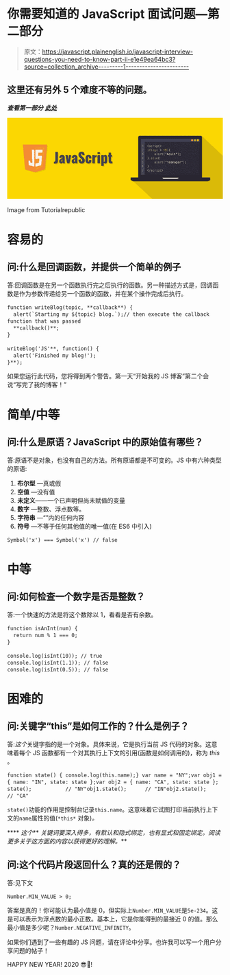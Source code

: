# 你需要知道的 JavaScript 面试问题—第二部分

> 原文：<https://javascript.plainenglish.io/javascript-interview-questions-you-need-to-know-part-ii-e1e49ea64bc3?source=collection_archive---------1----------------------->

## 这里还有另外 5 个难度不等的问题。

***查看第一部分*** [***此处***](https://medium.com/p/javascript-interview-questions-you-need-to-know-26fbdda23d6e)

![](img/5f34793c512398feba723858113cf89d.png)

Image from Tutorialrepublic

# 容易的

## 问:什么是回调函数，并提供一个简单的例子

答:回调函数是在另一个函数执行完之后执行的函数。另一种描述方式是，回调函数是作为参数传递给另一个函数的函数，并在某个操作完成后执行。

```
function writeBlog(topic, **callback**) {
  alert(`Starting my ${topic} blog.`);// then execute the callback function that was passed
  **callback()**;
}

writeBlog('JS'**, function() {
  alert('Finished my blog!');
}**);
```

如果您运行此代码，您将得到两个警告。第一天“开始我的 JS 博客”第二个会说“写完了我的博客！”

# 简单/中等

## 问:什么是原语？JavaScript 中的原始值有哪些？

答:原语不是对象，也没有自己的方法。所有原语都是不可变的。JS 中有六种类型的原语:

1.  **布尔型** —真或假
2.  **空值** —没有值
3.  **未定义**——一个已声明但尚未赋值的变量
4.  **数字** —整数、浮点数等。
5.  **字符串** —“”内的任何内容
6.  **符号** —不等于任何其他值的唯一值(在 ES6 中引入)

```
Symbol('x') === Symbol('x') // false
```

# 中等

## 问:如何检查一个数字是否是整数？

答:一个快速的方法是将这个数除以 1，看看是否有余数。

```
function isAnInt(num) {
  return num % 1 === 0;
}

console.log(isInt(10)); // true
console.log(isInt(1.1)); // false
console.log(isInt(0.5)); // false 
```

# 困难的

## 问:关键字“this”是如何工作的？什么是例子？

答:*这个*关键字指的是一个对象。具体来说，它是执行当前 JS 代码的对象。这意味着每个 JS 函数都有一个对其执行上下文的引用(函数是如何调用的)，称为 *this* 。

```
function state() { console.log(this.name);} var name = "NY";var obj1 = { name: "IN", state: state };var obj2 = { name: "CA", state: state }; state();           // "NY"obj1.state();      // "IN"obj2.state();      // "CA"
```

`state()`功能的作用是控制台记录`this.name`。这意味着它试图打印当前执行上下文的`name`属性的值(`*this*` 对象)*。*

**** *这个*** *关键词要深入得多，有默认和隐式绑定，也有显式和固定绑定。阅读更多关于这方面的内容以获得更好的理解。***

## 问:这个代码片段返回什么？真的还是假的？

答:见下文

```
Number.MIN_VALUE > 0;
```

答案是真的！你可能认为最小值是 0，但实际上`Number.MIN_VALUE`是`5e-234`。这是可以表示为浮点数的最小正数。基本上，它是你能得到的最接近 0 的值。那么最小值是多少呢？`Number.NEGATIVE_INFINITY`。

如果你们遇到了一些有趣的 JS 问题，请在评论中分享。也许我可以写一个用户分享问题的帖子！

HAPPY NEW YEAR! 2020 😎🥳!
